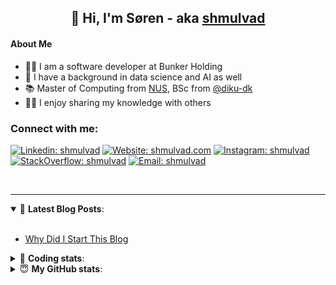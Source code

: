 <h2 align="center">
	👋 Hi, I'm Søren - aka <a href="https://shmulvad.com">shmulvad</a>
</h2>

#### About Me
- 👨‍💻 I am a software developer at Bunker Holding
- 🤖 I have a background in data science and AI as well
- 📚 Master of Computing from [NUS], BSc from [@diku-dk]
- 👨‍🏫 I enjoy sharing my knowledge with others

### Connect with me:

[![Linkedin: shmulvad](https://img.shields.io/badge/shmulvad-blue?style=flat&logo=Linkedin&logoColor=white)][linkedin]
[![Website: shmulvad.com](https://img.shields.io/badge/shmulvad.com-47CCCC?&style=flat&logo=Google-Chrome&logoColor=white)][website]
[![Instagram: shmulvad](https://img.shields.io/badge/-@shmulvad-purple?style=flat&logo=Instagram&logoColor=white)][instagram]
[![StackOverflow: shmulvad](https://img.shields.io/badge/shmulvad-FE7A16?style=flat&logo=stack-overflow&logoColor=white)][stackOverflow]
[![Email: shmulvad](https://img.shields.io/badge/shmulvad-D14836?style=flat&logo=gmail&logoColor=white)][mail]

<br />

---

<details open>
 <summary>📕 <b>Latest Blog Posts</b>: </summary>

<br>

<!-- BLOG-POST-LIST:START -->
- [Why Did I Start This Blog](https://shmulvad.com/blog/why-did-start-this-blog)
<!-- BLOG-POST-LIST:END -->

</details>

<!-- --- -->

<details>
 <summary>🤖 <b>Coding stats</b>: </summary>

<br>

NOTE: Doesn't track coding at work.

<!--START_SECTION:waka-->
![Code Time](http://img.shields.io/badge/Code%20Time-3%2C106%20hrs%2043%20mins-blue)

**I'm an Early 🐤** 

```text
🌞 Morning                1949 commits        ███████░░░░░░░░░░░░░░░░░░   26.85 % 
🌆 Daytime                2942 commits        ██████████░░░░░░░░░░░░░░░   40.52 % 
🌃 Evening                1661 commits        ██████░░░░░░░░░░░░░░░░░░░   22.88 % 
🌙 Night                  708 commits         ██░░░░░░░░░░░░░░░░░░░░░░░   09.75 % 
```


📊 **This Week I Spent My Time On** 

```text
💬 Programming Languages: 
Python                   1 hr 28 mins        ██████████░░░░░░░░░░░░░░░   39.24 % 
Other                    53 mins             ██████░░░░░░░░░░░░░░░░░░░   23.94 % 
TypeScript               40 mins             █████░░░░░░░░░░░░░░░░░░░░   18.08 % 
JSON                     17 mins             ██░░░░░░░░░░░░░░░░░░░░░░░   07.58 % 
HTML                     12 mins             █░░░░░░░░░░░░░░░░░░░░░░░░   05.68 % 

🔥 Editors: 
VS Code                  2 hrs 48 mins       ███████████████████░░░░░░   74.80 % 
Zsh                      53 mins             ██████░░░░░░░░░░░░░░░░░░░   23.94 % 
Sublime Text             2 mins              ░░░░░░░░░░░░░░░░░░░░░░░░░   01.25 % 

🐱‍💻 Projects: 
km24-core                3 hrs 27 mins       ███████████████████████░░   92.24 % 
company-scrapers         10 mins             █░░░░░░░░░░░░░░░░░░░░░░░░   04.59 % 
Unknown Project          2 mins              ░░░░░░░░░░░░░░░░░░░░░░░░░   01.25 % 
smiley-endpoint          2 mins              ░░░░░░░░░░░░░░░░░░░░░░░░░   01.08 % 
validator-gui            1 min               ░░░░░░░░░░░░░░░░░░░░░░░░░   00.83 % 
```


 Last Updated on 02/04/2025 18:53:33 UTC
<!--END_SECTION:waka-->

</details>

<!-- --- -->

<details>
 <summary>😇 <b>My GitHub stats</b>: </summary>

<br>

<img align="left" alt="shmulvad's Github Stats" src="https://github-readme-stats.vercel.app/api?username=shmulvad&show_icons=true&hide_border=true" />

</details>



[website]: https://shmulvad.com
[linkedin]: https://linkedin.com/in/shmulvad
[instagram]: https://instagram.com/shmulvad
[stackOverflow]: https://stackoverflow.com/users/9248793/shmulvad
[mail]: mailto:shmulvad@gmail.com
[@diku-dk]: https://github.com/diku-dk
[github]: https://github.com/shmulvad
[NUS]: https://www.nus.edu.sg
